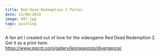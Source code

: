 ```yaml
---
title: Red Dead Redemption 2 Poster
date: 13/08/2019
image: 097.jpg
tags: painting
---
```


A fan art I created out of love for the videogame Red Dead Redemption 2. Get it as a print here: https://www.inprnt.com/gallery/leonieaonzo/divergence/
